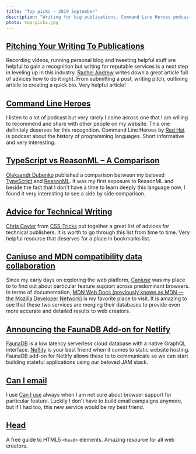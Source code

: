 ```yaml
---
title: "Top picks — 2019 September"
description: "Writing for big publications, Command Line Heroes podcast, TypeScript vs ReasonML, Can I use merges with MDN, FaunaDB on Netlify, great guide to HTML5 `<head>` elements and more…"
photo: top-picks.jpg
---
```


## [Pitching Your Writing To Publications](https://www.smashingmagazine.com/2019/08/pitching-writing-publications/)

Recording videos, running personal blog and tweeting helpful stuff are helpful to gain a recognition but writing for reputable services is a next step in leveling up in this industry. [Rachel Andrew](https://twitter.com/rachelandrew) writes down a great article full of advices how to do it right. From submitting a post, writing pitch, outlining article to creating a quick bio. Very helpful article!

## [Command Line Heroes](https://www.redhat.com/en/command-line-heroes)

I listen to a lot of podcast but very rarely I come across one that I am willing to recommend and share with other people on my website. This one definitely deserves for this recognition. Command Line Heroes by [Red Hat](https://www.redhat.com/) is podcast about the history of programming languages. Short informative and very interesting.

## [TypeScript vs ReasonML – A Comparison](https://blog.dubenko.dev/typescript-vs-reason/)

[Oleksandr Dubenko](https://twitter.com/dubenko_) published a comparison between my beloved [TypeScript](https://www.typescriptlang.org/) and [ReasonML](https://reasonml.github.io/). It was my first exposure to ReasonML and beside the fact that I don't have a time to learn deeply this language now, I found it very interesting to see a side by side comparison.

## [Advice for Technical Writing](https://css-tricks.com/advice-for-technical-writing/)

[Chris Coyier](https://twitter.com/chriscoyier) from [CSS-Tricks](https://twitter.com/css) put together a great list of advices for technical publishers. It is worth to go through this list from time to time. Very helpful resource that deserves for a place in bookmarks list.

## [Caniuse and MDN compatibility data collaboration](https://hacks.mozilla.org/2019/09/caniuse-and-mdn-compat-data-collaboration/)

Since my early days on exploring the web platform, [Caniuse](https://caniuse.com/) was my place to to find out about particular feature support across predominant browsers. In terms of documentation, [MDN Web Docs (previously known as MDN — the Mozilla Developer Network)](https://developer.mozilla.org) is my favorite place to visit. It is amazing to see that these two services are merging their databases to provide even more accurate and detailed results to web creators. 

## [Announcing the FaunaDB Add-on for Netlify](https://www.netlify.com/blog/2019/09/10/announcing-the-faunadb-add-on-for-netlify/)

[FaunaDB](https://fauna.com) is a low latency serverless cloud database with a native GraphQL interface. [Neflity](https://www.netlify.com) is your best friend when it comes to static website hosting. FaunaDB add-on for Netlify allows these to to communicate so we can start building stateful applications using our beloved JAM stack.

## [Can I email](https://www.caniemail.com)

I use [Can I use](https://caniuse.com) always when I am not sure about browser support for particular feature. Luckily I don't have to build email campaigns anymore, but if I had too, this new service would be my best friend.

## [Head](https://htmlhead.dev)

A free guide to HTML5 `<head>` elements. Amazing resource for all web creators.

